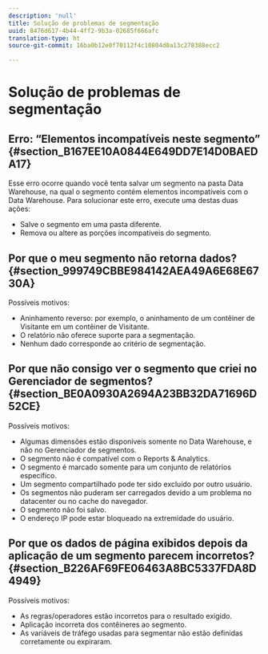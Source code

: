 ```yaml
---
description: 'null'
title: Solução de problemas de segmentação
uuid: 8476d617-4b44-4ff2-9b3a-02685f666afc
translation-type: ht
source-git-commit: 16ba0b12e0f70112f4c10804d0a13c278388ecc2

---
```



# Solução de problemas de segmentação

## Erro: “Elementos incompatíveis neste segmento” {#section_B167EE10A0844E649DD7E14D0BAEDA17}

Esse erro ocorre quando você tenta salvar um segmento na pasta Data Warehouse, na qual o segmento contém elementos incompatíveis com o Data Warehouse. Para solucionar este erro, execute uma destas duas ações:

* Salve o segmento em uma pasta diferente.
* Remova ou altere as porções incompatíveis do segmento.

## Por que o meu segmento não retorna dados?  {#section_999749CBBE984142AEA49A6E68E6730A}

Possíveis motivos:

* Aninhamento reverso: por exemplo, o aninhamento de um contêiner de Visitante em um contêiner de Visitante.
* O relatório não oferece suporte para a segmentação.
* Nenhum dado corresponde ao critério de segmentação.

## Por que não consigo ver o segmento que criei no Gerenciador de segmentos?  {#section_BE0A0930A2694A23BB32DA71696D52CE}

Possíveis motivos:

* Algumas dimensões estão disponíveis somente no Data Warehouse, e não no Gerenciador de segmentos.
* O segmento não é compatível com o Reports &amp; Analytics.
* O segmento é marcado somente para um conjunto de relatórios específico.
* Um segmento compartilhado pode ter sido excluído por outro usuário.
* Os segmentos não puderam ser carregados devido a um problema no datacenter ou no cache do navegador.
* O segmento não foi salvo.
* O endereço IP pode estar bloqueado na extremidade do usuário.

## Por que os dados de página exibidos depois da aplicação de um segmento parecem incorretos?  {#section_B226AF69FE06463A8BC5337FDA8D4949}

Possíveis motivos:

* As regras/operadores estão incorretos para o resultado exigido.
* Aplicação incorreta dos contêineres ao segmento.
* As variáveis de tráfego usadas para segmentar não estão definidas corretamente ou expiraram.

